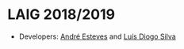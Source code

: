 # LAIG 2018/2019

* Developers: [André Esteves](www.github.com/EstevesAndre) and [Luís Diogo Silva](www.github.com/luisdiogo98)
